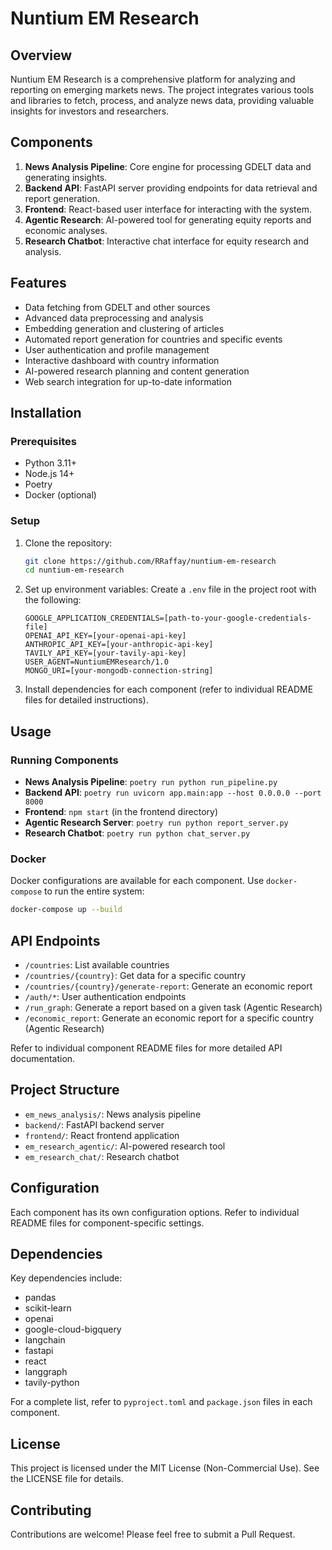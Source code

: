 # Nuntium EM Research

## Overview

Nuntium EM Research is a comprehensive platform for analyzing and reporting on emerging markets news. The project integrates various tools and libraries to fetch, process, and analyze news data, providing valuable insights for investors and researchers.

## Components

1. **News Analysis Pipeline**: Core engine for processing GDELT data and generating insights.
2. **Backend API**: FastAPI server providing endpoints for data retrieval and report generation.
3. **Frontend**: React-based user interface for interacting with the system.
4. **Agentic Research**: AI-powered tool for generating equity reports and economic analyses.
5. **Research Chatbot**: Interactive chat interface for equity research and analysis.

## Features

- Data fetching from GDELT and other sources
- Advanced data preprocessing and analysis
- Embedding generation and clustering of articles
- Automated report generation for countries and specific events
- User authentication and profile management
- Interactive dashboard with country information
- AI-powered research planning and content generation
- Web search integration for up-to-date information

## Installation

### Prerequisites

- Python 3.11+
- Node.js 14+
- Poetry
- Docker (optional)

### Setup

1. Clone the repository:
   ```sh
   git clone https://github.com/RRaffay/nuntium-em-research
   cd nuntium-em-research
   ```

2. Set up environment variables:
   Create a `.env` file in the project root with the following:
   ```
   GOOGLE_APPLICATION_CREDENTIALS=[path-to-your-google-credentials-file]
   OPENAI_API_KEY=[your-openai-api-key]
   ANTHROPIC_API_KEY=[your-anthropic-api-key]
   TAVILY_API_KEY=[your-tavily-api-key]
   USER_AGENT=NuntiumEMResearch/1.0
   MONGO_URI=[your-mongodb-connection-string]
   ```

3. Install dependencies for each component (refer to individual README files for detailed instructions).

## Usage

### Running Components

- **News Analysis Pipeline**: `poetry run python run_pipeline.py`
- **Backend API**: `poetry run uvicorn app.main:app --host 0.0.0.0 --port 8000`
- **Frontend**: `npm start` (in the frontend directory)
- **Agentic Research Server**: `poetry run python report_server.py`
- **Research Chatbot**: `poetry run python chat_server.py`

### Docker

Docker configurations are available for each component. Use `docker-compose` to run the entire system:

```sh
docker-compose up --build
```

## API Endpoints

- `/countries`: List available countries
- `/countries/{country}`: Get data for a specific country
- `/countries/{country}/generate-report`: Generate an economic report
- `/auth/*`: User authentication endpoints
- `/run_graph`: Generate a report based on a given task (Agentic Research)
- `/economic_report`: Generate an economic report for a specific country (Agentic Research)

Refer to individual component README files for more detailed API documentation.

## Project Structure

- `em_news_analysis/`: News analysis pipeline
- `backend/`: FastAPI backend server
- `frontend/`: React frontend application
- `em_research_agentic/`: AI-powered research tool
- `em_research_chat/`: Research chatbot

## Configuration

Each component has its own configuration options. Refer to individual README files for component-specific settings.

## Dependencies

Key dependencies include:
- pandas
- scikit-learn
- openai
- google-cloud-bigquery
- langchain
- fastapi
- react
- langgraph
- tavily-python

For a complete list, refer to `pyproject.toml` and `package.json` files in each component.

## License

This project is licensed under the MIT License (Non-Commercial Use). See the LICENSE file for details.

## Contributing

Contributions are welcome! Please feel free to submit a Pull Request.
